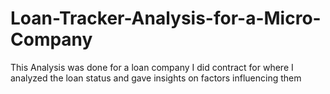 # Loan-Tracker-Analysis-for-a-Micro-Company
This Analysis was done for a loan company I did contract for where I analyzed the loan status and gave insights on factors influencing them
